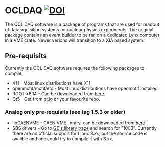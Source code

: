 # OCLDAQ [![DOI](https://zenodo.org/badge/DOI/10.5281/zenodo.6052828.svg)](https://doi.org/10.5281/zenodo.6052828)
The OCL DAQ software is a package of programs that are used for readout of data aquisition systems for nuclear physics experiments.
The original package contains an event builder to be ran on a dedicated Lynx computer in a VME crate. Newer verions will transition to a XIA based system.

## Pre-requisits
Currently the OCL DAQ software requires the following packages to compile:
* X11 - Most linux distributions have X11.
* openmotif/motif/etc - Most linux distributions have openmotif installed.
* ROOT ≥6.14 - Can be downloaded from [here](https://root.cern).
* Qt5 - Get from [qt.io](https://qt.io) or your favourite repo.

### Analog only pre-requisits (see tag 1.5.3 or older)
* libCAENVME - CAEN VME library, can be downloaded from [here](http://www.caen.it/jsp/Template2/CaenProd.jsp?idmod=689&parent=43)
* SBS drivers - Go to [GE's library page](http://www.geautomation.com/library) and search for "1003". Currently there are no official support for Linux 3.xx, but the source code is avalible and one could try to compile it with 3.xx.
